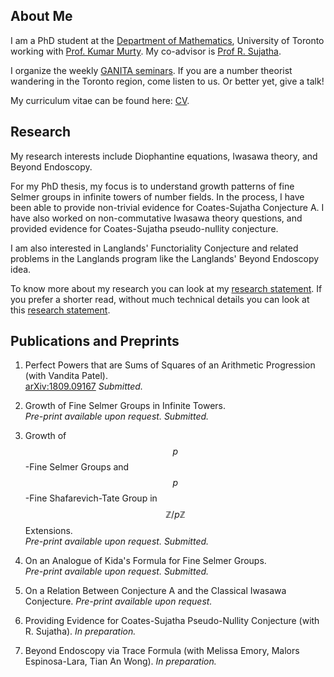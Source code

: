 ## About Me

I am a PhD student at the [Department of Mathematics](https://www.math.toronto.edu/), University of Toronto working with [Prof. Kumar Murty](http://murty.math.toronto.edu/). My co-advisor is [Prof R. Sujatha](https://www.math.ubc.ca/~sujatha/).

I organize the weekly [GANITA seminars](https://seminars.math.toronto.edu/seminars/list/events.py/process). If you are a number theorist wandering in the Toronto region, come listen to us. Or better yet, give a talk!

My curriculum vitae can be found here: [CV](cv.pdf).

## Research

My research interests include Diophantine equations, Iwasawa theory, and Beyond Endoscopy. 

For my PhD thesis, my focus is to understand growth patterns of fine Selmer groups in infinite towers of number fields.
In the process, I have been able to provide non-trivial evidence for Coates-Sujatha Conjecture A. I have also worked on non-commutative Iwasawa theory questions, and provided evidence for Coates-Sujatha pseudo-nullity conjecture.

I am also interested in Langlands' Functoriality Conjecture and related problems in the Langlands program 
like the Langlands' Beyond Endoscopy idea.

To know more about my research you can look at my [research statement](Research%20Statement%20Application.pdf). If you prefer a shorter read, without much technical details you can look at this [research statement](non%20technical%20research%20proposal.pdf).

## Publications and Preprints

1. Perfect Powers that are Sums of Squares of an Arithmetic Progression (with Vandita Patel).<br/>
[arXiv:1809.09167](https://arxiv.org/pdf/1809.09167.pdf) _Submitted._

2. Growth of Fine Selmer Groups in Infinite Towers. <br/>
_Pre-print available upon request._ _Submitted._

3. Growth of $$p$$-Fine Selmer Groups and $$p$$-Fine Shafarevich-Tate Group in $$\mathbb{Z}/p\mathbb{Z}$$ Extensions. <br/>
_Pre-print available upon request._ _Submitted._

4. On an Analogue of Kida's Formula for Fine Selmer Groups. <br/>
_Pre-print available upon request._ _Submitted._

5. On a Relation Between Conjecture A and the Classical Iwasawa Conjecture. _Pre-print available upon request._

6. Providing Evidence for Coates-Sujatha Pseudo-Nullity Conjecture (with R. Sujatha). _In preparation._

7. Beyond Endoscopy via Trace Formula (with Melissa Emory, Malors Espinosa-Lara, Tian An
Wong). _In preparation._
